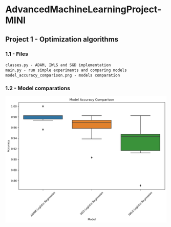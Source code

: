 # AdvancedMachineLearningProject-MINI

## Project 1 - Optimization algorithms

### 1.1 - Files
```
classes.py - ADAM, IWLS and SGD implementation
main.py - run simple experiments and comparing models
model_accuracy_comparison.png - models comparation
```

### 1.2 - Model comparations
![experiments results](model_accuracy_comparison.png)
